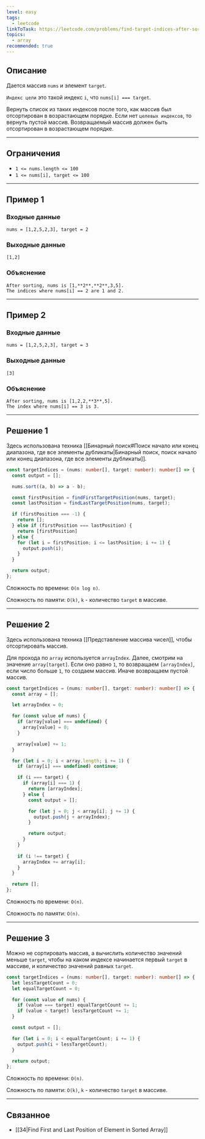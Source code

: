```yaml
---
level: easy
tags:
  - leetcode
linkToTask: https://leetcode.com/problems/find-target-indices-after-sorting-array/description/
topics:
  - array
recommended: true
---
```

## Описание

Дается массив `nums` и элемент `target`.

`Индекс цели` это такой индекс `i`, что `nums[i] === target`.

Вернуть список из таких индексов после того, как массив был отсортирован в возрастающем порядке. Если нет `целевых индексов`, то вернуть пустой массив. Возвращаемый массив должен быть отсортирован в возрастающем порядке.

---
## Ограничения

- `1 <= nums.length <= 100`
- `1 <= nums[i], target <= 100`

---
## Пример 1

### Входные данные

```
nums = [1,2,5,2,3], target = 2
```
### Выходные данные

```
[1,2]
```
### Объяснение

```
After sorting, nums is [1,**2**,**2**,3,5].
The indices where nums[i] == 2 are 1 and 2.
```

---
## Пример 2

### Входные данные

```
nums = [1,2,5,2,3], target = 3
```
### Выходные данные

```
[3]
```
### Объяснение

```
After sorting, nums is [1,2,2,**3**,5].
The index where nums[i] == 3 is 3.
```

---
## Решение 1

Здесь использована техника [[Бинарный поиск#Поиск начало или конец диапазона, где все элементы дубликаты|Бинарный поиск, поиск начало или конец диапазона, где все элементы дубликаты]].

```typescript
const targetIndices = (nums: number[], target: number): number[] => {
  const output = [];

  nums.sort((a, b) => a - b);

  const firstPosition = findFirstTargetPosition(nums, target);
  const lastPosition = findLastTargetPosition(nums, target);

  if (firstPosition === -1) {
    return [];
  } else if (firstPosition === lastPosition) {
    return [firstPosition]
  } else {
    for (let i = firstPosition; i <= lastPosition; i += 1) {
      output.push(i);
    }
  }

  return output;
};
```

Сложность по времени: `O(n log n)`.

Сложность по памяти: `O(k)`, `k` - количество `target` в массиве.

---
## Решение 2

Здесь использована техника [[Представление массива чисел]], чтобы отсортировать массив. 

Для прохода по `array` используется `arrayIndex`. Далее, смотрим на значение `array[target]`. Если оно равно `1`, то возвращаем `[arrayIndex]`, если число больше `1`, то создаем массив. Иначе возвращаем пустой массив.

```typescript
const targetIndices = (nums: number[], target: number): number[] => {
  const array = [];

  let arrayIndex = 0;

  for (const value of nums) {
    if (array[value] === undefined) {
      array[value] = 0;
    }

    array[value] += 1;
  }

  for (let i = 0; i < array.length; i += 1) {
    if (array[i] === undefined) continue;

    if (i === target) {
      if (array[i] === 1) {
        return [arrayIndex];
      } else {
        const output = [];

        for (let j = 0; j < array[i]; j += 1) {
          output.push(j + arrayIndex);
        }

        return output;
      }
    } 
    
    if (i !== target) {
      arrayIndex += array[i];
    }
  }

  return [];
};
```

Сложность по времени: `O(n)`.

Сложность по памяти: `O(n)`.

---
## Решение 3

Можно не сортировать массив, а вычислить количество значений меньше `target`, чтобы на каком индексе начинается первый `target` в массиве, и количество значений равных `target`. 

```typescript
const targetIndices = (nums: number[], target: number): number[] => {
  let lessTargetCount = 0;
  let equalTargetCount = 0;

  for (const value of nums) {
    if (value === target) equalTargetCount += 1;
    if (value < target) lessTargetCount += 1;
  }

  const output = [];

  for (let i = 0; i < equalTargetCount; i += 1) {
    output.push(i + lessTargetCount);
  }

  return output;
};
```

Сложность по времени: `O(n)`.

Сложность по памяти: `O(k)`, `k` - количество `target` в массиве.

---
## Связанное

- [[34|Find First and Last Position of Element in Sorted Array]]